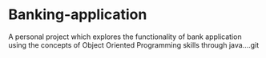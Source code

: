 # Banking-application
A personal project which explores the functionality of bank application using the concepts of Object Oriented Programming skills through java....git
